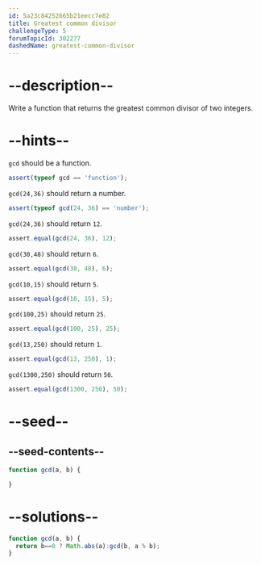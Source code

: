 ```yaml
---
id: 5a23c84252665b21eecc7e82
title: Greatest common divisor
challengeType: 5
forumTopicId: 302277
dashedName: greatest-common-divisor
---
```


# --description--

Write a function that returns the greatest common divisor of two integers.

# --hints--

`gcd` should be a function.

```js
assert(typeof gcd == 'function');
```

`gcd(24,36)` should return a number.

```js
assert(typeof gcd(24, 36) == 'number');
```

`gcd(24,36)` should return `12`.

```js
assert.equal(gcd(24, 36), 12);
```

`gcd(30,48)` should return `6`.

```js
assert.equal(gcd(30, 48), 6);
```

`gcd(10,15)` should return `5`.

```js
assert.equal(gcd(10, 15), 5);
```

`gcd(100,25)` should return `25`.

```js
assert.equal(gcd(100, 25), 25);
```

`gcd(13,250)` should return `1`.

```js
assert.equal(gcd(13, 250), 1);
```

`gcd(1300,250)` should return `50`.

```js
assert.equal(gcd(1300, 250), 50);
```

# --seed--

## --seed-contents--

```js
function gcd(a, b) {

}
```

# --solutions--

```js
function gcd(a, b) {
  return b==0 ? Math.abs(a):gcd(b, a % b);
}
```
